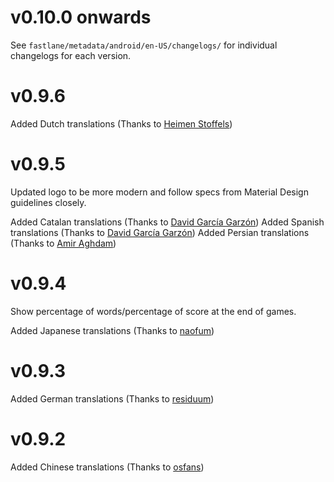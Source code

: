# v0.10.0 onwards

See `fastlane/metadata/android/en-US/changelogs/` for individual changelogs for each version.

# v0.9.6

Added Dutch translations (Thanks to [Heimen Stoffels](https://hosted.weblate.org/user/vistaus/))

# v0.9.5

Updated logo to be more modern and follow specs from Material Design guidelines closely.

Added Catalan translations (Thanks to [David García Garzón](https://hosted.weblate.org/user/vokimon/))
Added Spanish translations (Thanks to [David García Garzón](https://hosted.weblate.org/user/vokimon/))
Added Persian translations (Thanks to [Amir Aghdam](https://hosted.weblate.org/user/atorpat/))

# v0.9.4

Show percentage of words/percentage of score at the end of games.

Added Japanese translations (Thanks to [naofum](https://hosted.weblate.org/user/naofum/))

# v0.9.3

Added German translations (Thanks to [residuum](https://github.com/residuum))

# v0.9.2

Added Chinese translations (Thanks to [osfans](https://github.com/osfans))
